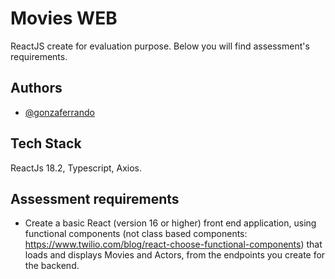 # Movies WEB

ReactJS create for evaluation purpose. Below you will find assessment's requirements.

## Authors

-   [@gonzaferrando](https://www.github.com/gonzaferrando)

## Tech Stack

ReactJs 18.2, Typescript, Axios.

## Assessment requirements

-   Create a basic React (version 16 or higher) front end application, using functional components (not class based components: https://www.twilio.com/blog/react-choose-functional-components) that loads and displays Movies and Actors, from the endpoints you create for the backend.
